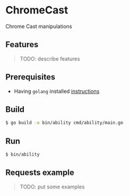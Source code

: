 # ChromeCast
Chrome Cast manipulations

## Features
>
> TODO: describe features
>

## Prerequisites

- Having ``golang`` installed [instructions](https://golang.org/doc/install)

## Build

```bash
$ go build -o bin/ability cmd/ability/main.go
```

## Run

```bash
$ bin/ability
```

## Requests example

>
> TODO: put some examples
>
